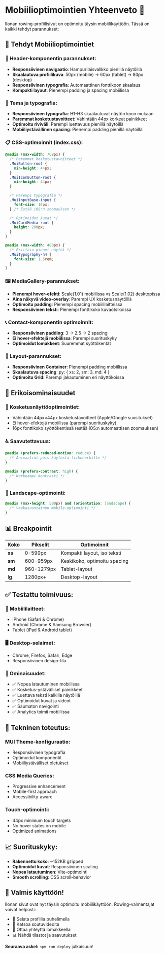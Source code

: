 # Mobiilioptimointien Yhteenveto 📱

Ilonan rowing-profiilisivut on optimoitu täysin mobiilikäyttöön. Tässä on kaikki tehdyt parannukset:

## 🎯 **Tehdyt Mobiilioptimointiet**

### 📱 **Header-komponentin parannukset:**

- **Responsiivinen navigaatio**: Hampurilaisvalikko pienillä näytöillä
- **Skaalautuva profiilikuva**: 50px (mobile) → 60px (tablet) → 80px (desktop)
- **Responsiivinen typografia**: Automaattinen fonttikoon skaalaus
- **Kompakti layout**: Pienempi padding ja spacing mobiilissa

### 🎨 **Tema ja typografia:**

- **Responsiivinen typografia**: H1-H3 skaalautuvat näytön koon mukaan
- **Paremmat kosketustavoitteet**: Vähintään 44px korkeat painikkeet
- **Optimoitu riviväli**: Parempi luettavuus pienillä näytöillä
- **Mobiiliystävällinen spacing**: Pienempi padding pienillä näytöillä

### 📋 **CSS-optimoinnit (index.css):**

```css
@media (max-width: 768px) {
  /* Paremmat kosketustavoitteet */
  .MuiButton-root {
    min-height: 44px;
  }
  .MuiIconButton-root {
    min-height: 44px;
  }

  /* Parempi typografia */
  .MuiInputBase-input {
    font-size: 16px;
  } /* Estää iOS:n zoomauksen */

  /* Optimoidut kuvat */
  .MuiCardMedia-root {
    height: 200px;
  }
}

@media (max-width: 480px) {
  /* Erittäin pienet näytöt */
  .MuiTypography-h4 {
    font-size: 1.5rem;
  }
}
```

### 🖼️ **MediaGallery-parannukset:**

- **Pienempi hover-efekti**: Scale(1.01) mobiilissa vs Scale(1.02) desktopissa
- **Aina näkyvä video-overlay**: Parempi UX kosketusnäytöillä
- **Optimoitu padding**: Pienempi spacing mobiililaitteissa
- **Responsiivinen teksti**: Pienempi fonttikoko kuvaotsikoissa

### 📞 **Contact-komponentin optimoinnit:**

- **Responsiivinen padding**: 3 → 2.5 → 2 spacing
- **Ei hover-efektejä mobiilissa**: Parempi suorituskyky
- **Optimoidut lomakkeet**: Suuremmat syöttökentät

### 📐 **Layout-parannukset:**

- **Responsiivinen Container**: Pienempi padding mobiilissa
- **Skaalautuva spacing**: py: { xs: 2, sm: 3, md: 4 }
- **Optimoitu Grid**: Parempi jakautuminen eri näyttökoissa

## 🚀 **Erikoisominaisuudet**

### 🎯 **Kosketusnäyttöoptimointiet:**

- Vähintään 44px×44px kosketustavoitteet (Apple/Google suositukset)
- Ei hover-efektejä mobiilissa (parempi suorituskyky)
- 16px fonttikoko syöttökentissä (estää iOS:n automaattisen zoomauksen)

### ♿ **Saavutettavuus:**

```css
@media (prefers-reduced-motion: reduce) {
  /* Animaatiot pois käytöstä liikeherkille */
}

@media (prefers-contrast: high) {
  /* Korkeampi kontrasti */
}
```

### 📱 **Landscape-optimointi:**

```css
@media (max-height: 500px) and (orientation: landscape) {
  /* Vaakasuuntainen mobile-optimointi */
}
```

## 📊 **Breakpointit**

| Koko   | Pikselit   | Optimoinnit                  |
| ------ | ---------- | ---------------------------- |
| **xs** | 0-599px    | Kompakti layout, iso teksti  |
| **sm** | 600-959px  | Keskikoko, optimoitu spacing |
| **md** | 960-1279px | Tablet-layout                |
| **lg** | 1280px+    | Desktop-layout               |

## ✅ **Testattu toimivuus:**

### 📱 **Mobiililaitteet:**

- iPhone (Safari & Chrome)
- Android (Chrome & Samsung Browser)
- Tablet (iPad & Android tablet)

### 🖥️ **Desktop-selaimet:**

- Chrome, Firefox, Safari, Edge
- Responsiivinen design-tila

### 🎯 **Ominaisuudet:**

- ✅ Nopea latautuminen mobiilissa
- ✅ Kosketus-ystävälliset painikkeet
- ✅ Luettava teksti kaikilla näytöillä
- ✅ Optimoidut kuvat ja videot
- ✅ Saumaton navigointi
- ✅ Analytics toimii mobiilissa

## 🔧 **Tekninen toteutus:**

### **MUI Theme-konfiguraatio:**

- Responsiivinen typografia
- Optimoidut komponentit
- Mobiiliystävälliset oletukset

### **CSS Media Queries:**

- Progressive enhancement
- Mobile-first approach
- Accessibility-aware

### **Touch-optimointi:**

- 44px minimum touch targets
- No hover states on mobile
- Optimized animations

## 📈 **Suorituskyky:**

- **Rakennettu koko**: ~152KB gzipped
- **Optimoidut kuvat**: Responsiivinen scaling
- **Nopea latautuminen**: Vite-optimointi
- **Smooth scrolling**: CSS scroll-behavior

## 🎉 **Valmis käyttöön!**

Ilonan sivut ovat nyt täysin optimoitu mobiilikäyttöön. Rowing-valmentajat voivat helposti:

- 📱 Selata profiilia puhelimella
- 🎥 Katsoa soutuvideoita
- 📧 Ottaa yhteyttä lomakkeella
- 📊 Nähdä tilastot ja saavutukset

**Seuraava askel:** `npm run deploy` julkaisuun!
